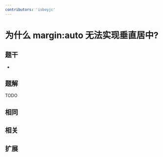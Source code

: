 ```yaml
---
contributors: 'isboyjc'
---
```


# 为什么 margin:auto 无法实现垂直居中?


## 题干

- 



## 题解

<!-- ::: details 点我查看题解 -->

  TODO

<!-- ::: -->



## 相同


## 相关


## 扩展

